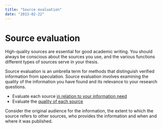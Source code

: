 ```yaml
---
title: "Source evaluation"
date: "2013-02-22"
---
```


# Source evaluation

High-quality sources are essential for good academic writing. You should always be conscious about the sources you use, and the various functions different types of sources serve in your thesis.

Source evaluation is an umbrella term for methods that distinguish verified information from speculation. Source evaluation involves examining the quality of the information you have found and its relevance to your research questions.

- Evaluate each source [in relation to your information need](/en/sources-and-referencing/source-evaluation/assessing-relevance/ "Assessing relevance")
- Evaluate the [quality of each source](/en/sources-and-referencing/source-evaluation/qualitative-evaluation/ "Qualitative evaluation")

Consider the original audience for the information, the extent to which the source refers to other sources, who provides the information and when and where it was published.
